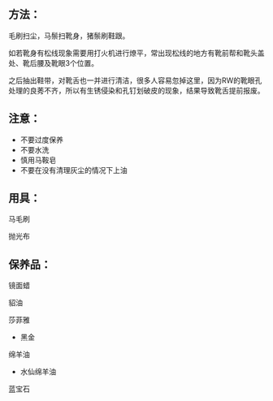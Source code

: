 ## 方法：

毛刷扫尘，马鬃扫靴身，猪鬃刷鞋跟。

如若靴身有松线现象需要用打火机进行燎平，常出现松线的地方有靴前帮和靴头盖处、靴后腰及靴眼3个位置。

之后抽出鞋带，对靴舌也一并进行清洁，很多人容易忽掉这里，因为RW的靴眼孔处理的良莠不齐，所以有生锈侵染和孔钉划破皮的现象，结果导致靴舌提前报废。


## 注意：
- 不要过度保养
- 不要水洗
- 慎用马鞍皂
- 不要在没有清理灰尘的情况下上油

## 用具：


马毛刷

抛光布

## 保养品：

镜面蜡

貂油


莎菲雅
- 黑金

绵羊油
- 水仙绵羊油

蓝宝石